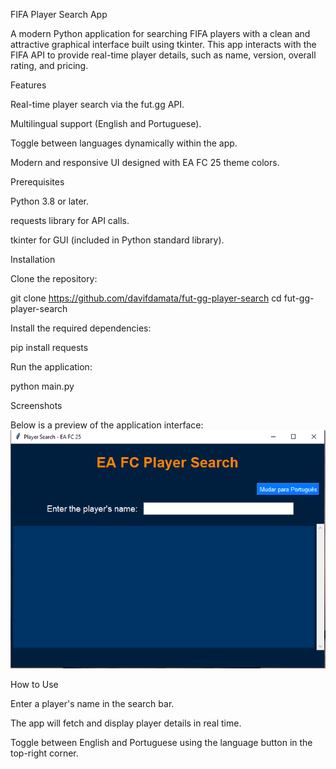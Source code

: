 FIFA Player Search App

A modern Python application for searching FIFA players with a clean and attractive graphical interface built using tkinter. This app interacts with the FIFA API to provide real-time player details, such as name, version, overall rating, and pricing.

Features

Real-time player search via the fut.gg API.

Multilingual support (English and Portuguese).

Toggle between languages dynamically within the app.

Modern and responsive UI designed with EA FC 25 theme colors.

Prerequisites

Python 3.8 or later.

requests library for API calls.

tkinter for GUI (included in Python standard library).

Installation

Clone the repository:

git clone <https://github.com/davifdamata/fut-gg-player-search>
cd fut-gg-player-search

Install the required dependencies:

pip install requests

Run the application:

python main.py

Screenshots

Below is a preview of the application interface:
![Main Menu](Images/main-menu.png)




How to Use

Enter a player's name in the search bar.

The app will fetch and display player details in real time.

Toggle between English and Portuguese using the language button in the top-right corner.
